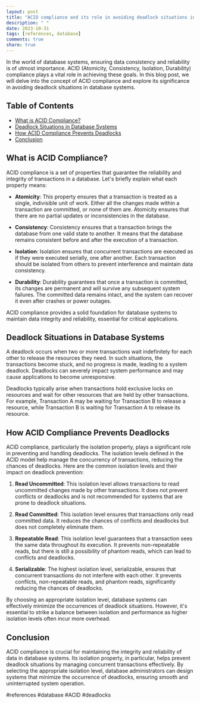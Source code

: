 ```yaml
---
layout: post
title: "ACID compliance and its role in avoiding deadlock situations in database systems"
description: " "
date: 2023-10-31
tags: [references, database]
comments: true
share: true
---
```


In the world of database systems, ensuring data consistency and reliability is of utmost importance. ACID (Atomicity, Consistency, Isolation, Durability) compliance plays a vital role in achieving these goals. In this blog post, we will delve into the concept of ACID compliance and explore its significance in avoiding deadlock situations in database systems.

## Table of Contents
- [What is ACID Compliance?](#what-is-acid-compliance)
- [Deadlock Situations in Database Systems](#deadlock-situations-in-database-systems)
- [How ACID Compliance Prevents Deadlocks](#how-acid-compliance-prevents-deadlocks)
- [Conclusion](#conclusion)

## What is ACID Compliance?
ACID compliance is a set of properties that guarantee the reliability and integrity of transactions in a database. Let's briefly explain what each property means:

- **Atomicity**: This property ensures that a transaction is treated as a single, indivisible unit of work. Either all the changes made within a transaction are committed, or none of them are. Atomicity ensures that there are no partial updates or inconsistencies in the database.

- **Consistency**: Consistency ensures that a transaction brings the database from one valid state to another. It means that the database remains consistent before and after the execution of a transaction.

- **Isolation**: Isolation ensures that concurrent transactions are executed as if they were executed serially, one after another. Each transaction should be isolated from others to prevent interference and maintain data consistency.

- **Durability**: Durability guarantees that once a transaction is committed, its changes are permanent and will survive any subsequent system failures. The committed data remains intact, and the system can recover it even after crashes or power outages.

ACID compliance provides a solid foundation for database systems to maintain data integrity and reliability, essential for critical applications.

## Deadlock Situations in Database Systems
A deadlock occurs when two or more transactions wait indefinitely for each other to release the resources they need. In such situations, the transactions become stuck, and no progress is made, leading to a system deadlock. Deadlocks can severely impact system performance and may cause applications to become unresponsive.

Deadlocks typically arise when transactions hold exclusive locks on resources and wait for other resources that are held by other transactions. For example, Transaction A may be waiting for Transaction B to release a resource, while Transaction B is waiting for Transaction A to release its resource.

## How ACID Compliance Prevents Deadlocks
ACID compliance, particularly the isolation property, plays a significant role in preventing and handling deadlocks. The isolation levels defined in the ACID model help manage the concurrency of transactions, reducing the chances of deadlocks. Here are the common isolation levels and their impact on deadlock prevention:

1. **Read Uncommitted**: This isolation level allows transactions to read uncommitted changes made by other transactions. It does not prevent conflicts or deadlocks and is not recommended for systems that are prone to deadlock situations.

2. **Read Committed**: This isolation level ensures that transactions only read committed data. It reduces the chances of conflicts and deadlocks but does not completely eliminate them.

3. **Repeatable Read**: This isolation level guarantees that a transaction sees the same data throughout its execution. It prevents non-repeatable reads, but there is still a possibility of phantom reads, which can lead to conflicts and deadlocks.

4. **Serializable**: The highest isolation level, serializable, ensures that concurrent transactions do not interfere with each other. It prevents conflicts, non-repeatable reads, and phantom reads, significantly reducing the chances of deadlocks.

By choosing an appropriate isolation level, database systems can effectively minimize the occurrences of deadlock situations. However, it's essential to strike a balance between isolation and performance as higher isolation levels often incur more overhead.

## Conclusion
ACID compliance is crucial for maintaining the integrity and reliability of data in database systems. Its isolation property, in particular, helps prevent deadlock situations by managing concurrent transactions effectively. By selecting the appropriate isolation level, database administrators can design systems that minimize the occurrence of deadlocks, ensuring smooth and uninterrupted system operation.

#references #database #ACID #deadlocks